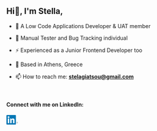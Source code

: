## Hi👋, I'm Stella,
<!--
**stellagiatsou/stellagiatsou** is a ✨ _special_ ✨ repository because its `README.md` (this file) appears on your GitHub profile.

Here are some ideas to get you started: -->

- 🔭 A Low Code Applications Developer & UAT member

<!--- 🌱 I’m currently learning more about Adobe Illustrator & Figma-->

- 🌱 Manual Tester and Bug Tracking individual

- ⚡ Experienced as a Junior Frontend Developer too

- :pushpin: Based in Athens, Greece

- 📫 How to reach me: <b><a href="mailto:stelagiatsou@gmail.com" target="_blank"> stelagiatsou@gmail.com </a></b>
  
<br>


#### Connect with me on LinkedIn:

[<img src='linkedin.png' alt='linkedin' width='30'>](https://www.linkedin.com/in/stellagiatsou/)  


<!--
- 👯 I’m looking to collaborate on ...
- 🤔 I’m looking for help with ...
- 💬 Ask me about ...
- 📫 How to reach me: ...
- 😄 Pronouns: ...
- ⚡ Fun fact: ...
-->
